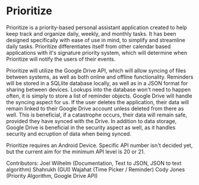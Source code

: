 # Prioritize
Prioritize is a priority-based personal assistant application created to help keep track and organize daily, weekly, and monthly tasks. It has been designed specifically with ease of use in mind, to simplify and streamline daily tasks. Prioritize differentiates itself from other calendar based applications with it's signature priority system, which will determine when Prioritize will notify the users of their events. 

Prioritize will utilize the Google Drive API, which will allow syncing of files between systems, as well as both online and offline functionality. Reminders will be stored in a SQLlite database locally, as well as in a JSON format for sharing between devices. Lookups into the database won't need to happen often, it is simply to store a list of reminder objects. Google Drive will handle the syncing aspect for us. If the user deletes the application, their data will remain linked to their Google Drive account unless deleted from there as well. This is beneficial, if a catastrophe occurs, their data will remain safe, provided they have synced with the Drive. In addition to data storage, Google Drive is beneficial in the security aspect as well, as it handles security and ecruption of data when being synced.

Prioritize requires an Android Device. Specific API number isn't decided yet, but the current aim for the minimum API level is 20 or 21.



Contributors: 
Joel Wilhelm (Documentation, Text to JSON, JSON to text algorithm)
Shahrukh (GUI)
Wajahat (Time Picker / Reminder)
Cody Jones (Priority Algorithm, Google Drive API)


